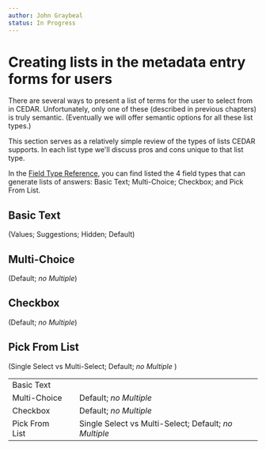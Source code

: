 ```yaml
---
author: John Graybeal
status: In Progress
---
```


# Creating lists in the metadata entry forms for users

There are several ways to present a list of terms for the user to select from in CEDAR.
Unfortunately, only one of these (described in previous chapters) is truly semantic.
(Eventually we will offer semantic options for all these list types.)

This section serves as a relatively simple review of the types of lists CEDAR
supports. In each list type we'll discuss pros and cons unique to that list type.

In the [Field Type Reference](https://metadatacenter.github.io/cedar-manual/sections/c2/field_type_reference/), you can
find listed the 4 field types
that can generate lists of answers:
Basic Text; Multi-Choice; Checkbox; and Pick From List.

## Basic Text

(Values; Suggestions; Hidden; Default)

## Multi-Choice

(Default; _no Multiple_)

## Checkbox

(Default; _no Multiple_)

## Pick From List

(Single Select vs Multi-Select; Default; _no Multiple_ )

|  | | |
|----------| -----------              |---|
| Basic Text | | |
| Multi-Choice | | Default; _no Multiple_  |
| Checkbox | | Default; _no Multiple_ |
| Pick From List| | Single Select vs Multi-Select; Default; _no Multiple_  |

